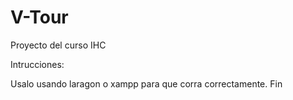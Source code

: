 # V-Tour
  Proyecto del curso IHC

Intrucciones:

Usalo usando laragon o xampp para que corra correctamente. Fin
